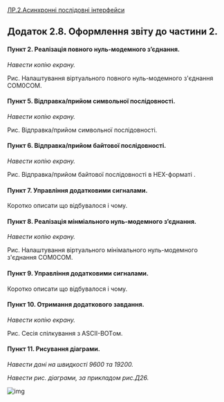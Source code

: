 [ЛР.2.Асинхронні послідовні інтерфейси](lab2.md)

## Додаток 2.8. Оформлення звіту до частини 2.

#### Пункт 2. Реалізація повного нуль-модемного з’єднання.

*Навести копію екрану.*

Рис. Налаштування віртуального повного нуль-модемного з'єднання COM0COM. 

#### Пункт 5. Відправка/прийом символьної послідовності.

*Навести копію екрану.*

Рис. Відправка/прийом символьної послідовності.

#### Пункт 6. Відправка/прийом байтової послідовності.

*Навести копію екрану.*

Рис. Відправка/прийом байтової послідовності в HEX-форматі .

#### Пункт 7. Управління додатковими сигналами.

Коротко описати що відбувалося і чому. 

#### Пункт 8. Реалізація мінміального нуль-модемного з’єднання.

*Навести копію екрану.*

Рис. Налаштування віртуального мінімального нуль-модемного з'єднання COM0COM. 

#### Пункт 9. Управління додатковими сигналами.

Коротко описати що відбувалося і чому. 

#### Пункт 10. Отримання додаткового завдання.

*Навести копію екрану.*

Рис. Сесія спілкування з ASCII-BOTом. 

#### Пункт 11. Рисування діаграми.

*Навести дані на швидкості 9600 та 19200.*

*Навести рис. діаграми, за прикладом рис.Д26.*

![img](media2/Д26.png)